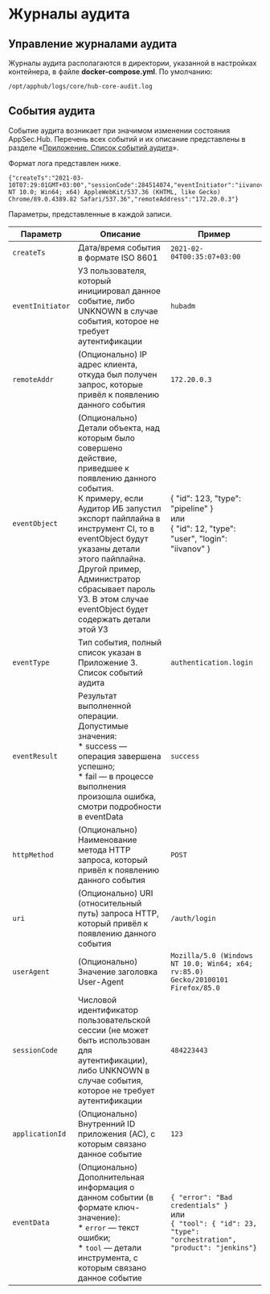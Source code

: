 # Журналы аудита

## Управление журналами аудита

Журналы аудита располагаются в директории, указанной в настройках контейнера, в файле **docker-compose.yml**. По умолчанию:

    /opt/apphub/logs/core/hub-core-audit.log

## События аудита

Событие аудита возникает при значимом изменении состояния AppSec.Hub. Перечень всех событий и их описание представлены в разделе «[Приложение. Список событий аудита]()».

Формат лога представлен ниже.

    {"createTs":"2021-03-10T07:29:01GMT+03:00","sessionCode":284514074,"eventInitiator":"iivanov","eventType":"authentication.login","eventResult":"success","eventData":null,"eventObject":null,"httpMethod":"POST","requestUri":"/hub/rest/auth/login","userAgent":"Mozilla/5.0(Windows NT 10.0; Win64; x64) AppleWebKit/537.36 (KHTML, like Gecko) Chrome/89.0.4389.82 Safari/537.36","remoteAddress":"172.20.0.3"}

Параметры, представленные в каждой записи.

Параметр|Описание|Пример
-|-|-
`createTs`|Дата/время события в формате ISO 8601|`2021-02-04T00:35:07+03:00`
`eventInitiator`|УЗ пользователя, который инициировал данное событие, либо UNKNOWN в случае события, которое не требует аутентификации|`hubadm`
`remoteAddr`|(Опционально) IP адрес клиента, откуда был получен запрос, которые привёл к появлению данного события|`172.20.0.3`
`eventObject`|(Опционально) Детали объекта, над которым было совершено действие, приведшее к появлению данного события.<br>К примеру, если Аудитор ИБ запустил экспорт пайплайна в инструмент CI, то в eventObject будут указаны детали этого пайплайна.<br>Другой пример, Администратор сбрасывает пароль УЗ. В этом случае eventObject будет содержать детали этой УЗ|{ "id": 123, "type": "pipeline" }<br>или<br>{ "id": 12, "type": "user", "login": "iivanov" }
`eventType`|Тип события, полный список указан в Приложение 3. Список событий аудита|`authentication.login`
`eventResult`|Результат выполненной операции.<br>Допустимые значения:<br>* success — операция завершена успешно;<br>* fail — в процессе выполнения произошла ошибка, смотри подробности в eventData|`success`
`httpMethod`|(Опционально) Наименование метода HTTP запроса, который привёл к появлению данного события|`POST`
`uri`|(Опционально) URI (относительный путь) запроса HTTP, который привёл к появлению данного события|`/auth/login`
`userAgent`|(Опционально) Значение заголовка User-Agent|`Mozilla/5.0 (Windows NT 10.0; Win64; x64; rv:85.0) Gecko/20100101 Firefox/85.0`
`sessionCode`|Числовой идентификатор пользовательской сессии (не может быть использован для аутентификации), либо UNKNOWN в случае события, которое не требует аутентификации|`484223443`
`applicationId`|(Опционально) Внутренний ID приложения (АС), с которым связано данное событие|`123`
`eventData`|(Опционально) Дополнительная информация о данном событии (в формате ключ-значение):<br>* `error` — текст ошибки;<br>* `tool` — детали инструмента, с которым связано данное событие|`{ "error": "Bad credentials" }`<br>или<br>`{ "tool": { "id": 23, "type": "orchestration", "product": "jenkins"}`